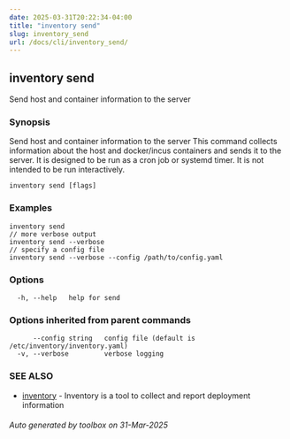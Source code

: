 ```yaml
---
date: 2025-03-31T20:22:34-04:00
title: "inventory send"
slug: inventory_send
url: /docs/cli/inventory_send/
---
```

## inventory send

Send host and container information to the server

### Synopsis

Send host and container information to the server
This command collects information about the host and docker/incus containers
and sends it to the server. It is designed to be run as a cron job or systemd timer.
It is not intended to be run interactively.


```
inventory send [flags]
```

### Examples

```
inventory send
// more verbose output
inventory send --verbose
// specify a config file
inventory send --verbose --config /path/to/config.yaml
```

### Options

```
  -h, --help   help for send
```

### Options inherited from parent commands

```
      --config string   config file (default is /etc/inventory/inventory.yaml)
  -v, --verbose         verbose logging
```

### SEE ALSO

* [inventory](/inventory/docs/cli/inventory/)	 - Inventory is a tool to collect and report deployment information

###### Auto generated by toolbox on 31-Mar-2025
